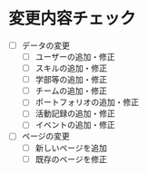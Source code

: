 # 変更内容チェック

- [ ] データの変更
  - [ ] ユーザーの追加・修正
  - [ ] スキルの追加・修正
  - [ ] 学部等の追加・修正
  - [ ] チームの追加・修正
  - [ ] ポートフォリオの追加・修正
  - [ ] 活動記録の追加・修正
  - [ ] イベントの追加・修正
- [ ] ページの変更
  - [ ] 新しいページを追加
  - [ ] 既存のページを修正
